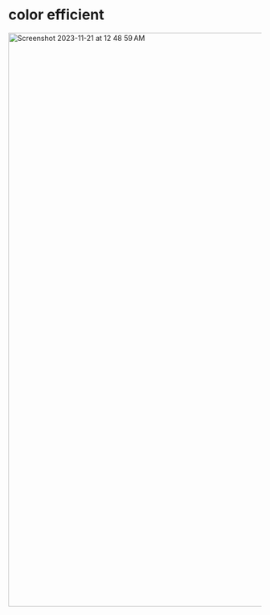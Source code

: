 # color efficient

<img width="1142" alt="Screenshot 2023-11-21 at 12 48 59 AM" src="https://github.com/Quote58/color-efficient/assets/15618772/c33ebe12-fa31-4f39-9250-d3af06c16ff1">
